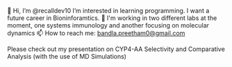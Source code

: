 👋 Hi, I’m @recalldev10
I’m interested in learning programming. I want a future career in Bioninforamtics. 
🌱 I'm working in two different labs at the moment, one systems immunology and another focusing on molecular dynamics 
📫 How to reach me: bandla.preetham0@gmail.com

<!---
recalldev10/recalldev10 is a ✨ special ✨ repository because its `README.md` (this file) appears on your GitHub profile.
You can click the Preview link to take a look at your changes.
--->
Please check out my presentation on CYP4-AA Selectivity and Comparative Analysis (with the use of MD Simulations) 
